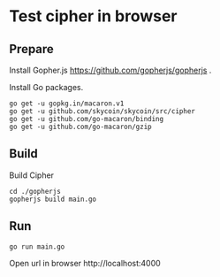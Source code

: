 # Test cipher in browser

## Prepare

Install Gopher.js https://github.com/gopherjs/gopherjs .

Install Go packages.

```
go get -u gopkg.in/macaron.v1
go get -u github.com/skycoin/skycoin/src/cipher
go get -u github.com/go-macaron/binding
go get -u github.com/go-macaron/gzip
```

## Build

Build Cipher

```
cd ./gopherjs
gopherjs build main.go
```

## Run

```
go run main.go
```

Open url in browser http://localhost:4000